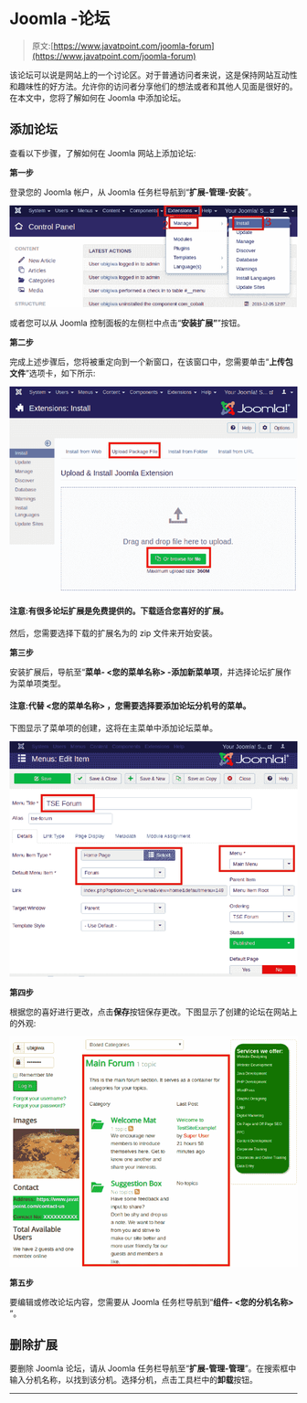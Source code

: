 # Joomla -论坛

> 原文:[https://www.javatpoint.com/joomla-forum](https://www.javatpoint.com/joomla-forum)

该论坛可以说是网站上的一个讨论区。对于普通访问者来说，这是保持网站互动性和趣味性的好方法。允许你的访问者分享他们的想法或者和其他人见面是很好的。在本文中，您将了解如何在 Joomla 中添加论坛。

## 添加论坛

查看以下步骤，了解如何在 Joomla 网站上添加论坛:

**第一步**

登录您的 Joomla 帐户，从 Joomla 任务栏导航到“**扩展-管理-安装**”。

![Joomla Forum](img/0f69451b6929fe3d2731db92b0c8e337.png)

或者您可以从 Joomla 控制面板的左侧栏中点击“**安装扩展”**”按钮。

**第二步**

完成上述步骤后，您将被重定向到一个新窗口，在该窗口中，您需要单击“**上传包文件**”选项卡，如下所示:

![Joomla Forum](img/8accb1073eb4a273fd69a0f9df148afa.png)

#### 注意:有很多论坛扩展是免费提供的。下载适合您喜好的扩展。

然后，您需要选择下载的扩展名为的 zip 文件来开始安装。

**第三步**

安装扩展后，导航至“**菜单- <您的菜单名称> -添加新菜单项**，并选择论坛扩展作为菜单项类型。

#### 注意:代替 <您的菜单名称> ，您需要选择要添加论坛分机号的菜单。

下图显示了菜单项的创建，这将在主菜单中添加论坛菜单。

![Joomla Forum](img/164fa5edef260d0d4d9f7e7246343efe.png)

**第四步**

根据您的喜好进行更改，点击**保存**按钮保存更改。下图显示了创建的论坛在网站上的外观:

![Joomla Forum](img/f94c6f056c722a84297d453275db2ccb.png)

**第五步**

要编辑或修改论坛内容，您需要从 Joomla 任务栏导航到“**组件- <您的分机名称>** ”。

## 删除扩展

要删除 Joomla 论坛，请从 Joomla 任务栏导航至“**扩展-管理-管理**”。在搜索框中输入分机名称，以找到该分机。选择分机，点击工具栏中的**卸载**按钮。

* * *